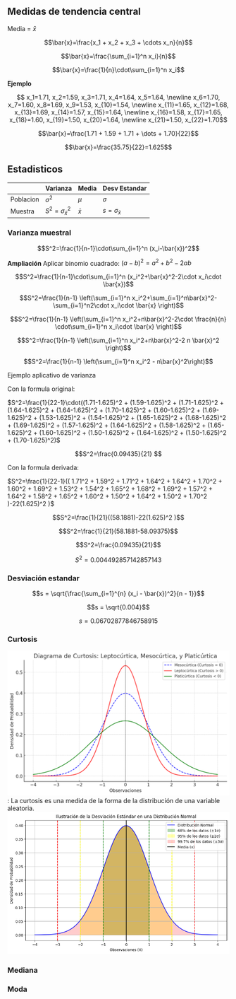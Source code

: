 ## Medidas de tendencia central

Media = $\bar{x}$

$$\bar{x}=\frac{x_1 + x_2 + x_3 + \cdots x_n}{n}$$

$$\bar{x}=\frac{\sum_{i=1}^n x_i}{n}$$

$$\bar{x}=\frac{1}{n}\cdot\sum_{i=1}^n x_i$$

**Ejemplo**  

$$ x_1=1.71, x_2=1.59, x_3=1.71, x_4=1.64, x_5=1.64, \newline
x_6=1.70, x_7=1.60, x_8=1.69, x_9=1.53, x_{10}=1.54, \newline
x_{11}=1.65, x_{12}=1.68, x_{13}=1.69, x_{14}=1.57, x_{15}=1.64, \newline
x_{16}=1.58, x_{17}=1.65, x_{18}=1.60, x_{19}=1.50, x_{20}=1.64, \newline
x_{21}=1.50, x_{22}=1.70$$

$$\bar{x}=\frac{1.71 + 1.59 + 1.71 + \dots +  1.70}{22}$$

$$\bar{x}=\frac{35.75}{22}=1.625$$

## Estadisticos

|   | Varianza | Media | Desv Estandar |
|---|----------|-------|---------------|
|Poblacion|$\sigma^2$|$\mu$|$\sigma$   |
|Muestra|$S^2=\sigma_{\bar{x}}^2$|$\bar{x}$|$s=\sigma_{\bar{x}}$|

### Varianza muestral
$$S^2=\frac{1}{n-1}\cdot\sum_{i=1}^n (x_i-\bar{x})^2$$

**Ampliación**
Aplicar binomio cuadrado: $(a-b)^2=a^2+b^2-2ab$

$$S^2=\frac{1}{n-1}\cdot\sum_{i=1}^n (x_i^2+\bar{x}^2-2\cdot x_i\cdot \bar{x})$$

$$S^2=\frac{1}{n-1} \left(\sum_{i=1}^n x_i^2+\sum_{i=1}^n\bar{x}^2-\sum_{i=1}^n2\cdot x_i\cdot \bar{x} \right)$$

$$S^2=\frac{1}{n-1} \left(\sum_{i=1}^n x_i^2+n\bar{x}^2-2\cdot \frac{n}{n} \cdot\sum_{i=1}^n x_i\cdot \bar{x} \right)$$

$$S^2=\frac{1}{n-1} \left(\sum_{i=1}^n x_i^2+n\bar{x}^2-2 n \bar{x}^2 \right)$$

$$S^2=\frac{1}{n-1} \left(\sum_{i=1}^n x_i^2 - n\bar{x}^2\right)$$

Ejemplo aplicativo de varianza

Con la formula original:

$S^2=\frac{1}{22-1}\cdot((1.71-1.625)^2 + (1.59-1.625)^2 + (1.71-1.625)^2 + (1.64-1.625)^2 + (1.64-1.625)^2 + (1.70-1.625)^2 + (1.60-1.625)^2 + (1.69-1.625)^2 + (1.53-1.625)^2 + (1.54-1.625)^2 + (1.65-1.625)^2 + (1.68-1.625)^2 + (1.69-1.625)^2 + (1.57-1.625)^2 + (1.64-1.625)^2 + (1.58-1.625)^2 + (1.65-1.625)^2 + (1.60-1.625)^2 + (1.50-1.625)^2 + (1.64-1.625)^2 + (1.50-1.625)^2 + (1.70-1.625)^2)$

$$S^2=\frac{0.09435}{21} $$

Con la formula derivada:

$S^2=\frac{1}{22-1}(( 1.71^2 + 1.59^2 + 1.71^2 + 1.64^2 + 1.64^2 + 1.70^2 + 1.60^2 + 1.69^2 + 1.53^2 + 1.54^2 + 1.65^2 + 1.68^2 + 1.69^2 + 1.57^2 + 1.64^2 + 1.58^2 + 1.65^2 + 1.60^2 + 1.50^2 + 1.64^2 + 1.50^2 + 1.70^2 )-22(1.625)^2 )$

$$S^2=\frac{1}{21}((58.1881)-22(1.625)^2 )$$

$$S^2=\frac{1}{21}(58.1881-58.09375)$$

$$S^2=\frac{0.09435}{21}$$

$$S^2=0.004492857142857143$$

### Desviación estandar

$$s = \sqrt{\frac{\sum_{i=1}^{n} (x_i - \bar{x})^2}{n - 1}}$$

$$s = \sqrt{0.004}$$

$$s = 0.06702877846758915$$

### Curtosis

![Curtosis](assets/curtosis.png)
: La curtosis es una medida de la forma de la distribución de una variable aleatoria.
![Desviacion_estandar](assets/desv_Est.png)
### Mediana
### Moda






